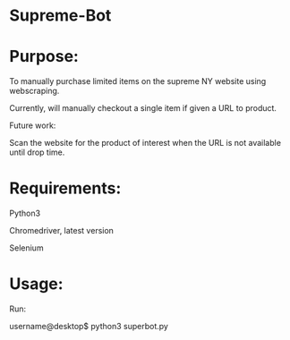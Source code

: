 # Supreme-Bot

# Purpose: 

To manually purchase limited items on the supreme NY website using webscraping.

Currently, will manually checkout a single item if given a URL to product.

Future work:

  Scan the website for the product of interest when the URL is not available until drop time.

# Requirements:

  Python3
  
  Chromedriver, latest version
  
  Selenium
  

# Usage:

  Run:
  
  username@desktop$ python3 superbot.py
  

